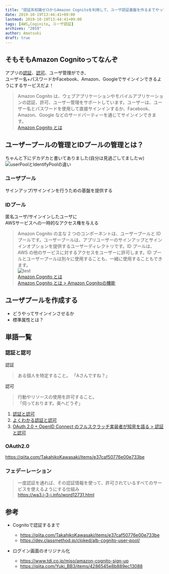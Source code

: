 ```yaml
---
title: "認証系知識ゼロからAmazon Cognitoを利用して、ユーザ認証基盤を作るまでやってみた"
date: 2019-10-19T13:44:41+09:00
lastmod: 2019-10-19T13:44:41+09:00
tags: [AWS,Coginito, ユーザ認証]
archives: "2019"
author: Amatsuki
draft: true
---
```

## そもそもAmazon Cognitoってなんぞ
アプリの[認証](#認証と認可)、[認可](#認証と認可)、ユーザ管理ができ、  
ユーザー名+パスワードかFacebook、Amazon、Googleでサインインできるようにするサービスだよ！

>Amazon Cognito は、ウェブアプリケーションやモバイルアプリケーションの認証、許可、ユーザー管理をサポートしています。ユーザーは、ユーザー名とパスワードを使用して直接サインインするか、Facebook、Amazon、Google などのサードパーティーを通じてサインインできます。  
[Amazon Cognito とは](https://docs.aws.amazon.com/ja_jp/cognito/latest/developerguide/what-is-amazon-cognito.html)

## ユーザープールの管理とIDプールの管理とは？
ちゃんと下にデカデカと書いてありました(自分は見過ごしてましたｗ)  
![userPoolとIdentifyPoolの違い]()
### ユーザプール
サインアップ/サインインを行うための基盤を提供する

### IDプール
匿名ユーザ/サインインしたユーザに  
AWSサービスへの一時的なアクセス権を与える

>Amazon Cognito の主な 2 つのコンポーネントは、ユーザープールと ID プールです。ユーザープールは、アプリユーザーのサインアップとサインインオプションを提供するユーザーディレクトリです。ID プールは、AWS の他のサービスに対するアクセスをユーザーに許可します。ID プールとユーザープールは別々に使用することも、一緒に使用することもできます。  
![test](/resources/認証系知識ゼロからAmazon-Cognitoを利用して、ユーザ認証基盤を作るまでやってみた/cognito-userpool-identitypool-flow.png)  
[Amazon Cognito とは](https://docs.aws.amazon.com/ja_jp/cognito/latest/developerguide/what-is-amazon-cognito.html)  
[Amazon Cognito とは > Amazon Cognitoの機能](https://docs.aws.amazon.com/ja_jp/cognito/latest/developerguide/what-is-amazon-cognito.html#feature-overview)



## ユーザプールを作成する
- どうやってサインインさせるか
- 標準属性とは？

## 単語一覧
### 認証と認可
認証

>ある個人を特定すること。
「Aさんですね？」

認可  

>行動やリソースの使用を許可すること。  
>「伺っております。奥へどうぞ」

1. [認証と認可](https://qiita.com/wingsys/items/44b45e1a286f2d4c3a29)
2. [よくわかる認証と認可](https://dev.classmethod.jp/security/authentication-and-authorization/)
3. [OAuth 2.0 + OpenID Connect のフルスクラッチ実装者が知見を語る > 認証と認可](https://qiita.com/TakahikoKawasaki/items/f2a0d25a4f05790b3baa#%E8%AA%8D%E8%A8%BC%E3%81%A8%E8%AA%8D%E5%8F%AF)


### OAuth2.0
https://qiita.com/TakahikoKawasaki/items/e37caf50776e00e733be


### フェデーレーション
>一度認証を通れば、その認証情報を使って、許可されているすべてのサービスを使えるようにする仕組み  
https://wa3.i-3-i.info/word12731.html

## 参考
- Cognitoで認証するまで
    - https://qiita.com/TakahikoKawasaki/items/e37caf50776e00e733be
    - https://dev.classmethod.jp/cloked/alb-cognito-user-pool/

- ログイン画面のオリジナル化
    - https://www.tdi.co.jp/miso/amazon-cognito-sign-up
    - https://qiita.com/Yuki_BB3/items/4286545e8b889ec13088